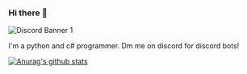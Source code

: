 ### Hi there 👋
![Discord Banner 1](https://discordapp.com/api/guilds/747168555094638662/widget.png?style=shield)

I'm a python and c# programmer. Dm me on discord for discord bots!

[![Anurag's github stats](https://github-readme-stats.vercel.app/api?username=mjk134)](https://github.com/anuraghazra/github-readme-stats)
<!--
**mjk134/mjk134** is a ✨ _special_ ✨ repository because its `README.md` (this file) appears on your GitHub profile.

Here are some ideas to get you started:

- 🔭 I’m currently working on ...
- 🌱 I’m currently learning ...
- 👯 I’m looking to collaborate on ...
- 🤔 I’m looking for help with ...
- 💬 Ask me about ...
- 📫 How to reach me: ...
- 😄 Pronouns: ...
- ⚡ Fun fact: ...
-->
